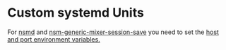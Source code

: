 # Custom systemd Units

For [nsmd](user/nsmd.service) and [nsm-generic-mixer-session-save](user/nsm-generic-mixer-session-save.service)
you need to set the [host and port environment variables.](https://github.com/vladstojna/.envvars/blob/main/environment.d/nsm.conf)
